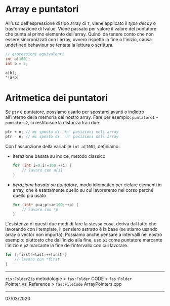 ```toc
```

# Array e puntatori
All'uso dell'espressione di tipo array di `T`, viene applicato il *type decay* o trasformazione di lvalue. Viene passato per valore il valore del puntatore che punta al primo elemento dell'array. Quindi da tenere conto che non essere sincronizzati con l'array, ovvero rispetto la fine o l'inizio, causa undefined behaviour se tentata la lettura o scrittura.
```cpp
// espressioni equivalenti
int a[100];
int b = 5;

a[b];
*(a+b)
```
# Aritmetica dei puntatori
Se `ptr` è puntatore, possiamo usarlo per spostarci avanti o indietro all'interno della memoria del nostro array. Fare per esempio: `puntatore1` - `puntatore2`, ci restituisce la distanza tra i due.
```cpp
ptr + n; // mi sposto di '+n' posizioni nell'array
ptr - n; // mi sposto di '-n' posizioni nell'array
```
Con l'assunzione della variabile `int a[100]`, definiamo:
- iterazione basata su indice, metodo classico
  ```cpp
  for (int i=0;i!=100;++i) {
	  // lavoro con a[i]
  }
  ```
- *iterazione basata su puntatore*, modo idiomatico per ciclare elementi in array, che è esattamente quello su cui lavoreremo nel corso perché quello più usato
  ```cpp
  for (int* p=a;p!=a+100;++p) {
	  // lavoro con *p
  }
  ```

L'esistenza di questi due modi di fare la stessa cosa, deriva dal fatto che lavorando con i template, il pensiero astratto è la base (se stiamo usando array o vector non importa). Possiamo anche pensare a intervalli nel nostro esempio: piuttosto che dall'inizio alla fine, uso `p1` come puntatore marcante l'inizio e `p2` marcante la fine dell'intervallo con cui lavorare.
```cpp
for (;first!=last;++first){
	// lavoro con *first
}
```
---
`ris:FolderZip` metodologie > `fas:Folder` CODE > `fas:Folder` Pointer_vs_Reference > `fas:FileCode` ArrayPointers.cpp

---
07/03/2023